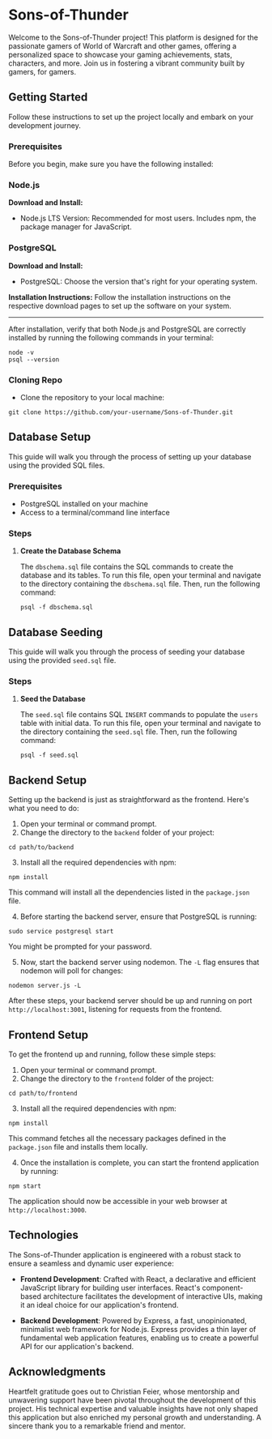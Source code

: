 # Sons-of-Thunder

Welcome to the Sons-of-Thunder project! This platform is designed for the passionate gamers of World of Warcraft and other games, offering a personalized space to showcase your gaming achievements, stats, characters, and more. Join us in fostering a vibrant community built by gamers, for gamers.

## Getting Started

Follow these instructions to set up the project locally and embark on your development journey.

### Prerequisites
Before you begin, make sure you have the following installed:

### Node.js
**Download and Install:**
- Node.js LTS Version: Recommended for most users. Includes npm, the package manager for JavaScript.

### PostgreSQL
**Download and Install:**
- PostgreSQL: Choose the version that's right for your operating system.

**Installation Instructions:**
Follow the installation instructions on the respective download pages to set up the software on your system.

---

After installation, verify that both Node.js and PostgreSQL are correctly installed by running the following commands in your terminal:

```
node -v
psql --version
```

### Cloning Repo
- Clone the repository to your local machine:
```
git clone https://github.com/your-username/Sons-of-Thunder.git
```


## Database Setup

This guide will walk you through the process of setting up your database using the provided SQL files.

### Prerequisites

- PostgreSQL installed on your machine
- Access to a terminal/command line interface

### Steps

1. **Create the Database Schema**

   The `dbschema.sql` file contains the SQL commands to create the database and its tables. To run this file, open your terminal and navigate to the directory containing the `dbschema.sql` file. Then, run the following command:

   ```
   psql -f dbschema.sql
   ```

## Database Seeding

This guide will walk you through the process of seeding your database using the provided `seed.sql` file.

### Steps

1. **Seed the Database**

   The `seed.sql` file contains SQL `INSERT` commands to populate the `users` table with initial data. To run this file, open your terminal and navigate to the directory containing the `seed.sql` file. Then, run the following command:

   ```
   psql -f seed.sql
   ```
   
## Backend Setup

Setting up the backend is just as straightforward as the frontend. Here's what you need to do:

1. Open your terminal or command prompt.
2. Change the directory to the `backend` folder of your project:
```
cd path/to/backend
```
3. Install all the required dependencies with npm:
```
npm install
```
This command will install all the dependencies listed in the `package.json` file.

4. Before starting the backend server, ensure that PostgreSQL is running:
```
sudo service postgresql start
```
You might be prompted for your password.

5. Now, start the backend server using nodemon. The `-L` flag ensures that nodemon will poll for changes:
```
nodemon server.js -L
```

After these steps, your backend server should be up and running on port `http://localhost:3001`, listening for requests from the frontend.

## Frontend Setup

To get the frontend up and running, follow these simple steps:

1. Open your terminal or command prompt.
2. Change the directory to the `frontend` folder of the project:
```
cd path/to/frontend
```
3. Install all the required dependencies with npm:
```
npm install
```
This command fetches all the necessary packages defined in the `package.json` file and installs them locally.

4. Once the installation is complete, you can start the frontend application by running:
```
npm start
```

The application should now be accessible in your web browser at `http://localhost:3000`.

## Technologies
The Sons-of-Thunder application is engineered with a robust stack to ensure a seamless and dynamic user experience:

- **Frontend Development**: Crafted with React, a declarative and efficient JavaScript library for building user interfaces. React's component-based architecture facilitates the development of interactive UIs, making it an ideal choice for our application's frontend.

- **Backend Development**: Powered by Express, a fast, unopinionated, minimalist web framework for Node.js. Express provides a thin layer of fundamental web application features, enabling us to create a powerful API for our application's backend.


## Acknowledgments

Heartfelt gratitude goes out to Christian Feier, whose mentorship and unwavering support have been pivotal throughout the development of this project. His technical expertise and valuable insights have not only shaped this application but also enriched my personal growth and understanding. A sincere thank you to a remarkable friend and mentor.
